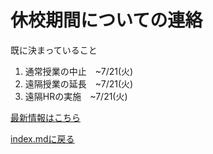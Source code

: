 # 休校期間についての連絡

既に決まっていること
1. 通常授業の中止　~7/21(火)
2. 遠隔授業の延長　~7/21(火)
3. 遠隔HRの実施　~7/21(火)

[最新情報はこちら](https://www.hakodate-ct.ac.jp/enrollment/risk)

[index.mdに戻る](./index.md) 
